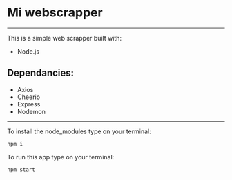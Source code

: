 # Mi webscrapper

<hr/>

This is a simple web scrapper built with:
- Node.js

## Dependancies:

 - Axios
 - Cheerio
 - Express
 - Nodemon
 
 <hr/>
 
  To install the node_modules type on your terminal:
 ```bash
 npm i
 ```
 
 To run this app type on your terminal:
 ```bash
 npm start
 ```
